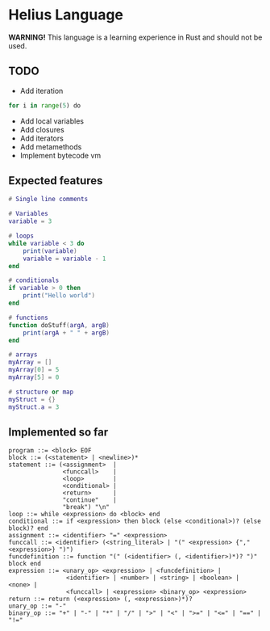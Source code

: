 # Helius Language
**WARNING!** This language is a learning experience in Rust and should not be used. 

## TODO
* Add iteration
```python
for i in range(5) do
```
* Add local variables
* Add closures
* Add iterators
* Add metamethods
* Implement bytecode vm

## Expected features
```lua
# Single line comments

# Variables
variable = 3

# loops
while variable < 3 do
    print(variable)
    variable = variable - 1
end

# conditionals
if variable > 0 then
    print("Hello world")
end

# functions
function doStuff(argA, argB)
    print(argA + " " + argB)
end

# arrays
myArray = []
myArray[0] = 5
myArray[5] = 0

# structure or map
myStruct = {}
myStruct.a = 3
```

## Implemented so far
```
program ::= <block> EOF
block ::= (<statement> | <newline>)*
statement ::= (<assignment>  |
               <funccall>    |
               <loop>        |
               <conditional> |
               <return>      |
               "continue"    |
               "break") "\n"
loop ::= while <expression> do <block> end
conditional ::= if <expression> then block (else <conditional>)? (else block)? end
assignment ::= <identifier> "=" <expression>
funccall ::= <identifier> (<string_literal> | "(" <expression> {"," <expression>} ")")
funcdefinition ::= function "(" (<identifier> (, <identifier>)*)? ")" block end
expression ::= <unary_op> <expression> | <funcdefinition> |
                <identifier> | <number> | <string> | <boolean> | <none> |
                <funccall> | <expression> <binary_op> <expression>
return ::= return (<expression> (, <expression>)*)?
unary_op ::= "-"
binary_op ::= "+" | "-" | "*" | "/" | ">" | "<" | ">=" | "<=" | "==" | "!=" 
```